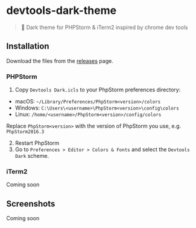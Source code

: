 # devtools-dark-theme

> 🎨 Dark theme for PHPStorm & iTerm2 inspired by chrome dev tools

## Installation

Download the files from the [releases](https://github.com/jamiestraw/devtools-dark-theme/releases) page.

### PHPStorm

1.  Copy `Devtools Dark.icls` to your PhpStorm preferences directory:
  - macOS: `~/Library/Preferences/PhpStorm<version>/colors`
  - Windows: `C:\Users\<username>\PhpStorm<version>\config\colors`
  - Linux:  `/home/<username>/PhpStorm<version>/config/colors`
  
  Replace `PhpStorm<version>` with the version of PhpStorm you use, e.g. `PhpStorm2016.3`

2. Restart PhpStorm
3. Go to `Preferences > Editor > Colors & Fonts` and select the `Devtools Dark` scheme.

### iTerm2

Coming soon

## Screenshots

Coming soon
